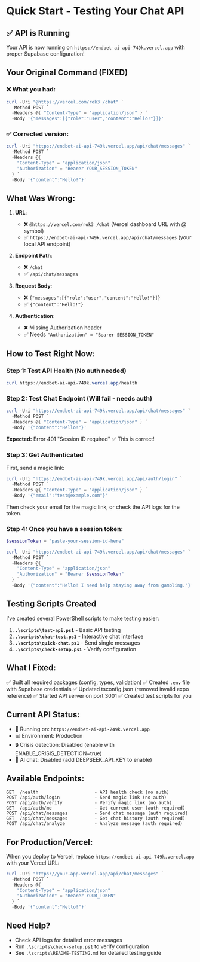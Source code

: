 # Quick Start - Testing Your Chat API

## ✅ API is Running
Your API is now running on `https://endbet-ai-api-749k.vercel.app` with proper Supabase configuration!

## Your Original Command (FIXED)

### ❌ What you had:
```powershell
curl -Uri "@https://vercel.com/rok3 /chat" `
  -Method POST `
  -Headers @{ "Content-Type" = "application/json" } `
  -Body '{"messages":[{"role":"user","content":"Hello!"}]}'
```

### ✅ Corrected version:
```powershell
curl -Uri "https://endbet-ai-api-749k.vercel.app/api/chat/messages" `
  -Method POST `
  -Headers @{ 
    "Content-Type" = "application/json"
    "Authorization" = "Bearer YOUR_SESSION_TOKEN"
  } `
  -Body '{"content":"Hello!"}'
```

## What Was Wrong:

1. **URL**: 
   - ❌ `@https://vercel.com/rok3 /chat` (Vercel dashboard URL with @ symbol)
   - ✅ `https://endbet-ai-api-749k.vercel.app/api/chat/messages` (your local API endpoint)

2. **Endpoint Path**:
   - ❌ `/chat`
   - ✅ `/api/chat/messages`

3. **Request Body**:
   - ❌ `{"messages":[{"role":"user","content":"Hello!"}]}`
   - ✅ `{"content":"Hello!"}`

4. **Authentication**:
   - ❌ Missing Authorization header
   - ✅ Needs `"Authorization" = "Bearer SESSION_TOKEN"`

## How to Test Right Now:

### Step 1: Test API Health (No auth needed)
```powershell
curl https://endbet-ai-api-749k.vercel.app/health
```

### Step 2: Test Chat Endpoint (Will fail - needs auth)
```powershell
curl -Uri "https://endbet-ai-api-749k.vercel.app/api/chat/messages" `
  -Method POST `
  -Headers @{ "Content-Type" = "application/json" } `
  -Body '{"content":"Hello!"}'
```
**Expected:** Error 401 "Session ID required" ✅ This is correct!

### Step 3: Get Authenticated

First, send a magic link:
```powershell
curl -Uri "https://endbet-ai-api-749k.vercel.app/api/auth/login" `
  -Method POST `
  -Headers @{ "Content-Type" = "application/json" } `
  -Body '{"email":"test@example.com"}'
```

Then check your email for the magic link, or check the API logs for the token.

### Step 4: Once you have a session token:
```powershell
$sessionToken = "paste-your-session-id-here"

curl -Uri "https://endbet-ai-api-749k.vercel.app/api/chat/messages" `
  -Method POST `
  -Headers @{ 
    "Content-Type" = "application/json"
    "Authorization" = "Bearer $sessionToken"
  } `
  -Body '{"content":"Hello! I need help staying away from gambling."}'
```

## Testing Scripts Created

I've created several PowerShell scripts to make testing easier:

1. **`.\scripts\test-api.ps1`** - Basic API testing
2. **`.\scripts\chat-test.ps1`** - Interactive chat interface
3. **`.\scripts\quick-chat.ps1`** - Send single messages
4. **`.\scripts\check-setup.ps1`** - Verify configuration

## What I Fixed:

✅ Built all required packages (config, types, validation)
✅ Created `.env` file with Supabase credentials
✅ Updated tsconfig.json (removed invalid expo reference)
✅ Started API server on port 3001
✅ Created test scripts for you

## Current API Status:

- 🚀 Running on: `https://endbet-ai-api-749k.vercel.app`
- 📊 Environment: Production
- 🔒 Crisis detection: Disabled (enable with ENABLE_CRISIS_DETECTION=true)
- 🤖 AI chat: Disabled (add DEEPSEEK_API_KEY to enable)

## Available Endpoints:

```
GET  /health                     - API health check (no auth)
POST /api/auth/login             - Send magic link (no auth)
POST /api/auth/verify            - Verify magic link (no auth)
GET  /api/auth/me                - Get current user (auth required)
POST /api/chat/messages          - Send chat message (auth required)
GET  /api/chat/messages          - Get chat history (auth required)
POST /api/chat/analyze           - Analyze message (auth required)
```

## For Production/Vercel:

When you deploy to Vercel, replace `https://endbet-ai-api-749k.vercel.app` with your Vercel URL:

```powershell
curl -Uri "https://your-app.vercel.app/api/chat/messages" `
  -Method POST `
  -Headers @{ 
    "Content-Type" = "application/json"
    "Authorization" = "Bearer YOUR_TOKEN"
  } `
  -Body '{"content":"Hello!"}'
```

## Need Help?

- Check API logs for detailed error messages
- Run `.\scripts\check-setup.ps1` to verify configuration
- See `.\scripts\README-TESTING.md` for detailed testing guide


